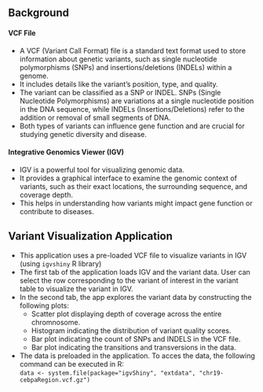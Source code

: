 ## Background

#### VCF File
- A VCF (Variant Call Format) file is a standard text format used to store information about genetic variants, such as single nucleotide polymorphisms (SNPs) and insertions/deletions (INDELs) within a genome. 
- It includes details like the variant’s position, type, and quality. 
- The variant can be classified as a SNP or INDEL. SNPs (Single Nucleotide Polymorphisms) are variations at a single nucleotide position in the DNA sequence, while INDELs (Insertions/Deletions) refer to the addition or removal of small segments of DNA.
- Both types of variants can influence gene function and are crucial for studying genetic diversity and disease.

#### Integrative Genomics Viewer (IGV)
- IGV is a powerful tool for visualizing genomic data.
- It provides a graphical interface to examine the genomic context of variants, such as their exact locations, the surrounding sequence, and coverage depth. 
- This helps in understanding how variants might impact gene function or contribute to diseases.

## Variant Visualization Application
- This application uses a pre-loaded VCF file to visualize variants in IGV (using `igvshiny` R library)
- The first tab of the application loads IGV and the variant data. User can select the row corresponding to the variant of interest in the variant table to visualize the variant in IGV.
- In the second tab, the app explores the variant data by constructing the following plots:
  - Scatter plot displaying depth of coverage across the entire chromnosome.
  - Histogram indicating the distribution of variant quality scores.
  - Bar plot indicating the count of SNPs and INDELS in the VCF file.
  - Bar plot indicating the transitions and transversions in the data.
 - The data is preloaded in the application. To acces the data, the following command can be executed in R:  
   `data <- system.file(package="igvShiny", "extdata", "chr19-cebpaRegion.vcf.gz")`
